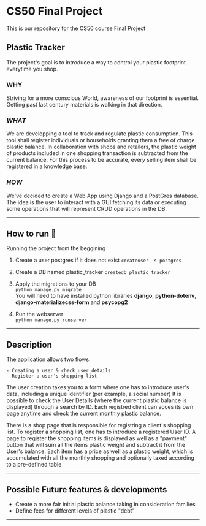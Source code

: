 # CS50 Final Project

This is our repository for the CS50 course Final Project

## Plastic Tracker

The project's goal is to introduce a way to control your plastic footprint everytime you shop.

### WHY

Striving for a more conscious World, awareness of our footprint is essential. Getting past last century materials is walking in that direction.

### _WHAT_

We are developping a tool to track and regulate plastic consumption. This tool shall register individuals or households granting them a free of charge plastic balance.
In collaboration with shops and retailers, the plastic weight of products included in one shopping transaction is subtracted from the current balance.
For this process to be accurate, every selling item shall be registered in a knowledge base.

### _HOW_

We've decided to create a Web App using Django and a PostGres database.
The idea is the user to interact with a GUI fetching its data or executing some operations that will represent CRUD operations in the DB.

---

## **How to run** 🐍

Running the project from the beggining

1. Create a user postgres if it does not exist
   `createuser -s postgres`

2. Create a DB named plastic_tracker
   `createdb plastic_tracker`

3. Apply the migrations to your DB  
   `python manage.py migrate`  
   You will need to have installed python libraries **django**, **python-dotenv**, **django-materializecss-form** and **psycopg2**

4. Run the webserver  
   `python manage.py runserver`

---

## Description

The application allows two flows:

    - Creating a user & check user details
    - Register a user's shopping list

The user creation takes you to a form where one has to introduce user's data, including a unique identifier (per example, a social number)
It is possible to check the User Details (where the current plastic balance is displayed) through a search by ID.
Each registred client can acces its own page anytime and check the current monthly plastic balance.

There is a shop page that is responsible for registring a client's shopping list.
To register a shopping list, one has to introduce a registered User ID.
A page to register the shopping items is displayed as well as a "payment" button that will sum all the items plastic weight and subtract it from the User's balance.
Each item has a price as well as a plastic weight, which is accumulated with all the monthly shopping and optionally taxed according to a pre-defined table

---

## Possible Future features & developments

- Create a more fair initial plastic balance taking in consideration families
- Define fees for different levels of plastic "debt"

---
